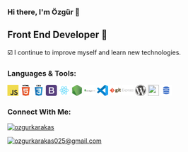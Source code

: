 ### Hi there, I'm Özgür 👋

## Front End Developer :rocket:

:ballot_box_with_check: I continue to improve myself and learn new technologies.




### Languages & Tools:

[<img width="25" height="25" src=https://raw.githubusercontent.com/github/explore/80688e429a7d4ef2fca1e82350fe8e3517d3494d/topics/javascript/javascript.png />][javascript]
[<img width="25" height="25" src=https://raw.githubusercontent.com/github/explore/80688e429a7d4ef2fca1e82350fe8e3517d3494d/topics/html/html.png />][html]
[<img width="25" height="25" src=https://raw.githubusercontent.com/github/explore/80688e429a7d4ef2fca1e82350fe8e3517d3494d/topics/css/css.png />][css]
[<img width="25" height="25" src=https://raw.githubusercontent.com/github/explore/80688e429a7d4ef2fca1e82350fe8e3517d3494d/topics/bootstrap/bootstrap.png />][bootstrap]
[<img width="25" height="25" src=https://raw.githubusercontent.com/github/explore/80688e429a7d4ef2fca1e82350fe8e3517d3494d/topics/react/react.png />][react]
[<img width="25" height="25" src=https://raw.githubusercontent.com/github/explore/80688e429a7d4ef2fca1e82350fe8e3517d3494d/topics/nodejs/nodejs.png />][node]
[<img width="25" height="25" src=https://raw.githubusercontent.com/github/explore/80688e429a7d4ef2fca1e82350fe8e3517d3494d/topics/mongodb/mongodb.png />][mongodb]
[<img width="25" height="25" src=https://raw.githubusercontent.com/github/explore/bbd48b997e8d0bef63f676eca4da5e1f76487b56/topics/visual-studio-code/visual-studio-code.png />][vscode]
[<img width="25" height="25" src=https://raw.githubusercontent.com/github/explore/80688e429a7d4ef2fca1e82350fe8e3517d3494d/topics/git/git.png />][git]
[<img width="25" height="25" src=https://raw.githubusercontent.com/github/explore/80688e429a7d4ef2fca1e82350fe8e3517d3494d/topics/express/express.png />][express]
[<img width="25" height="25" src=https://raw.githubusercontent.com/github/explore/80688e429a7d4ef2fca1e82350fe8e3517d3494d/topics/wordpress/wordpress.png />][wordpress]
[<img width="25" height="25" src=https://res.cloudinary.com/postman/image/upload/t_team_logo/v1629869194/team/2893aede23f01bfcbd2319326bc96a6ed0524eba759745ed6d73405a3a8b67a8 />][postman]
[<img width="25" height="25" src=https://raw.githubusercontent.com/github/explore/80688e429a7d4ef2fca1e82350fe8e3517d3494d/topics/sql/sql.png />][sql]


### Connect With Me:

<p align="left"><a href="https://www.linkedin.com/in/ozgurkarakas06/" target="_blank" rel=”noopener”><img src="https://velanovascular.com/wp-content/uploads/2020/06/LinkedIn.png" alt="ozgurkarakas" height="25" width="25" /></a></p> <p><a href="mailto:ozgurkarakas025@gmail.com" target="_blank" ><img src="https://upload.wikimedia.org/wikipedia/commons/8/8c/Gmail_Icon_%282013-2020%29.svg" alt="ozgurkarakas025@gmail.com" height="25" width="25"></img></a></p>

[html]:https://www.w3schools.com/html/
[css]:https://www.w3schools.com/css/
[bootstrap]:https://getbootstrap.com/
[javascript]:https://developer.mozilla.org/en-US/docs/Web/JavaScript
[git]:https://git-scm.com/
[react]:https://reactjs.org/
[node]:https://nodejs.org/en/
[mongodb]:https://www.mongodb.com/
[vscode]:https://code.visualstudio.com/
[express]:https://expressjs.com/
[postman]:https://www.postman.com/
[wordpress]:https://wordpress.com/tr/
[sql]:https://www.w3schools.com/sql/
